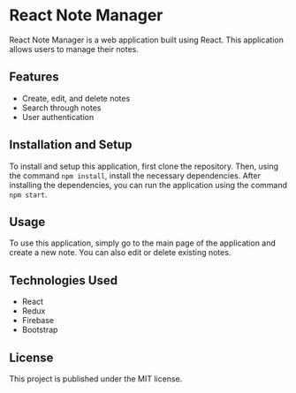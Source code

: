 # React Note Manager

React Note Manager is a web application built using React. This application allows users to manage their notes.

## Features

- Create, edit, and delete notes
- Search through notes
- User authentication

## Installation and Setup

To install and setup this application, first clone the repository. Then, using the command `npm install`, install the necessary dependencies. After installing the dependencies, you can run the application using the command `npm start`.

## Usage

To use this application, simply go to the main page of the application and create a new note. You can also edit or delete existing notes.

## Technologies Used

- React
- Redux
- Firebase
- Bootstrap

## License

This project is published under the MIT license.
